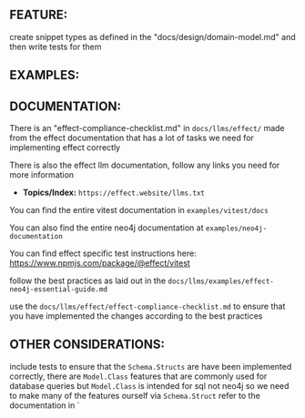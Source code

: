 ## FEATURE:

create snippet types as defined in the "docs/design/domain-model.md" and then write tests for them

## EXAMPLES:

## DOCUMENTATION:

There is an "effect-compliance-checklist.md" in `docs/llms/effect/` made from the effect documentation that has a lot of tasks we need for implementing effect correctly

There is also the effect llm documentation, follow any links you need for more information
-   **Topics/Index:** `https://effect.website/llms.txt`

You can find the entire vitest documentation in `examples/vitest/docs`

You can also find the entire neo4j documentation at `examples/neo4j-documentation`

You can find effect specific test instructions here: https://www.npmjs.com/package/@effect/vitest

follow the best practices as laid out in the `docs/llms/examples/effect-neo4j-essential-guide.md`

use the `docs/llms/effect/effect-compliance-checklist.md` to ensure that you have implemented the changes according to the best practices

## OTHER CONSIDERATIONS:

include tests to ensure that the `Schema.Structs` are have been implemented correctly, there are `Model.Class` features that are commonly used for database queries but `Model.Class` is intended for sql not neo4j so we need to make many of the features ourself via `Schema.Struct` refer to the documentation in `